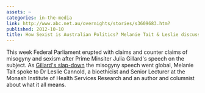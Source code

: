```yaml
---
assets: ~
categories: in-the-media
link: http://www.abc.net.au/overnights/stories/s3609683.htm?
published: 2012-10-10
title: How Sexist is Australian Politics? Melanie Tait & Leslie discuss on ABC Overnights
---
```

This week Federal Parliament erupted with claims and counter claims of misogyny and sexism after Prime Minsiter Julia Gillard's speech on the subject. As [Gillard's slap-down](http://www.abc.net.au/news/2012-10-10/international-reaction-to-gillard-speech/4305294) the misogyny speech went global, Melanie Tait spoke to Dr Leslie Cannold, a bioethicist and Senior Lecturer at the Monash Institute of Health Services Research and an author and columnist about what it all means. 